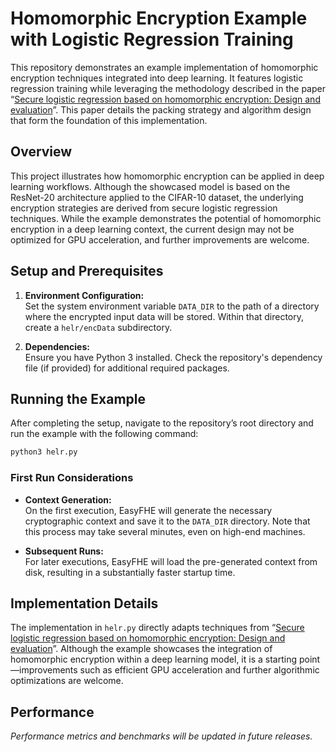 # Homomorphic Encryption Example with Logistic Regression Training

This repository demonstrates an example implementation of homomorphic encryption techniques integrated into deep learning. It features logistic regression training while leveraging the methodology described in the paper “[Secure logistic regression based on homomorphic encryption: Design and evaluation](https://eprint.iacr.org/2018/074.pdf)”. This paper details the packing strategy and algorithm design that form the foundation of this implementation.

## Overview

This project illustrates how homomorphic encryption can be applied in deep learning workflows. Although the showcased model is based on the ResNet-20 architecture applied to the CIFAR-10 dataset, the underlying encryption strategies are derived from secure logistic regression techniques. While the example demonstrates the potential of homomorphic encryption in a deep learning context, the current design may not be optimized for GPU acceleration, and further improvements are welcome.

## Setup and Prerequisites

1. **Environment Configuration:**  
   Set the system environment variable `DATA_DIR` to the path of a directory where the encrypted input data will be stored. Within that directory, create a `helr/encData` subdirectory.

2. **Dependencies:**  
   Ensure you have Python 3 installed. Check the repository's dependency file (if provided) for additional required packages.

## Running the Example

After completing the setup, navigate to the repository’s root directory and run the example with the following command:

```bash
python3 helr.py
```

### First Run Considerations

- **Context Generation:**  
  On the first execution, EasyFHE will generate the necessary cryptographic context and save it to the `DATA_DIR` directory. Note that this process may take several minutes, even on high-end machines.

- **Subsequent Runs:**  
  For later executions, EasyFHE will load the pre-generated context from disk, resulting in a substantially faster startup time.

## Implementation Details

The implementation in `helr.py` directly adapts techniques from “[Secure logistic regression based on homomorphic encryption: Design and evaluation](https://eprint.iacr.org/2018/074.pdf)”. Although the example showcases the integration of homomorphic encryption within a deep learning model, it is a starting point—improvements such as efficient GPU acceleration and further algorithmic optimizations are welcome.

## Performance

*Performance metrics and benchmarks will be updated in future releases.*

